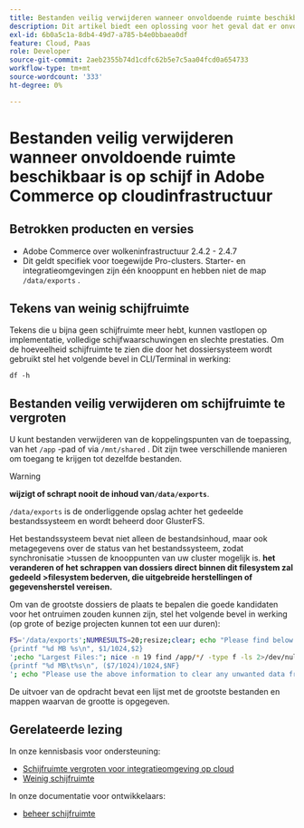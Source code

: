 ```yaml
---
title: Bestanden veilig verwijderen wanneer onvoldoende ruimte beschikbaar is op schijf in Adobe Commerce op cloudinfrastructuur
description: Dit artikel biedt een oplossing voor het geval dat er onvoldoende schijfruimte is en bestanden veilig moeten worden verwijderd. Lees voordat u deze handeling overweegt [Schijfruimte beheren] (https://experienceleague.adobe.com/en/docs/commerce-cloud-service/user-guide/develop/storage/manage-disk-space#no-space-left) in de ontwikkelaarsdocumentatie. Controleer de stappen in dit artikel als de stappen in dat artikel niet geschikt zijn voor u of als u het probleem niet oplost.
exl-id: 6b0a5c1a-8db4-49d7-a785-b4e0bbaea0df
feature: Cloud, Paas
role: Developer
source-git-commit: 2aeb2355b74d1cdfc62b5e7c5aa04fcd0a654733
workflow-type: tm+mt
source-wordcount: '333'
ht-degree: 0%

---
```


# Bestanden veilig verwijderen wanneer onvoldoende ruimte beschikbaar is op schijf in Adobe Commerce op cloudinfrastructuur

## Betrokken producten en versies

* Adobe Commerce over wolkeninfrastructuur 2.4.2 - 2.4.7
* Dit geldt specifiek voor toegewijde Pro-clusters. Starter- en integratieomgevingen zijn één knooppunt en hebben niet de map `/data/exports` .

## Tekens van weinig schijfruimte

Tekens die u bijna geen schijfruimte meer hebt, kunnen vastlopen op implementatie, volledige schijfwaarschuwingen en slechte prestaties.
Om de hoeveelheid schijfruimte te zien die door het dossiersysteem wordt gebruikt stel het volgende bevel in CLI/Terminal in werking:

`df -h`


## Bestanden veilig verwijderen om schijfruimte te vergroten

U kunt bestanden verwijderen van de koppelingspunten van de toepassing, van het `/app` -pad of via `/mnt/shared` . Dit zijn twee verschillende manieren om toegang te krijgen tot dezelfde bestanden.

>[!WARNING]
>
>**wijzigt of schrapt nooit de inhoud van`/data/exports`**.
>
>`/data/exports` is de onderliggende opslag achter het gedeelde bestandssysteem en wordt beheerd door GlusterFS.
>
>Het bestandssysteem bevat niet alleen de bestandsinhoud, maar ook metagegevens over de status van het bestandssysteem, zodat synchronisatie >tussen de knooppunten van uw cluster mogelijk is. **het veranderen of het schrappen van dossiers direct binnen dit filesystem zal gedeeld >filesystem bederven, die uitgebreide herstellingen of gegevensherstel vereisen.**

Om van de grootste dossiers de plaats te bepalen die goede kandidaten voor het ontruimen zouden kunnen zijn, stel het volgende bevel in werking (op grote of bezige projecten kunnen tot een uur duren):

```bash
FS='/data/exports';NUMRESULTS=20;resize;clear; echo "Please find below the Largest Directories and Files:";date;df -h $FS; echo "Largest Directories:";nice -n 19 find /app/*/ -type d -ls 2>/dev/null| sort -rnk1| head -n $NUMRESULTS| awk '
{printf "%d MB %s\n", $1/1024,$2}
';echo "Largest Files:"; nice -n 19 find /app/*/ -type f -ls 2>/dev/null| sort -rnk7| head -n $NUMRESULTS|awk '
{printf "%d MB\t%s\n", ($7/1024)/1024,$NF}
'; echo "Please use the above information to clear any unwanted data from the server, it is important this is done as soon as possible to ensure your server stays functional.";
```

De uitvoer van de opdracht bevat een lijst met de grootste bestanden en mappen waarvan de grootte is opgegeven.

## Gerelateerde lezing

In onze kennisbasis voor ondersteuning:

* [Schijfruimte vergroten voor integratieomgeving op cloud](/help/how-to/general/increase-disk-space-for-integration-environment-on-cloud.md)
* [Weinig schijfruimte](/help/troubleshooting/miscellaneous/low-disk-space.md)

In onze documentatie voor ontwikkelaars:

* [ beheer schijfruimte ](https://experienceleague.adobe.com/en/docs/commerce-cloud-service/user-guide/develop/storage/manage-disk-space)
